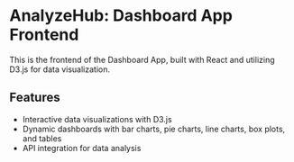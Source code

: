 # AnalyzeHub: Dashboard App Frontend

This is the frontend of the Dashboard App, built with React and utilizing D3.js for data visualization.

## Features

- Interactive data visualizations with D3.js
- Dynamic dashboards with bar charts, pie charts, line charts, box plots, and tables
- API integration for data analysis
